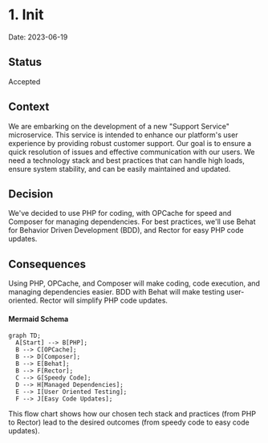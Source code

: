# 1. Init

Date: 2023-06-19

## Status

Accepted

## Context

We are embarking on the development of a new "Support Service" microservice. 
This service is intended to enhance our platform's user experience by providing robust customer support. 
Our goal is to ensure a quick resolution of issues and effective communication with our users. 
We need a technology stack and best practices that can handle high loads, ensure system stability, 
and can be easily maintained and updated.

## Decision

We've decided to use PHP for coding, with OPCache for speed and Composer for managing dependencies. For best practices, 
we'll use Behat for Behavior Driven Development (BDD), and Rector for easy PHP code updates.

## Consequences

Using PHP, OPCache, and Composer will make coding, code execution, and managing dependencies easier.
BDD with Behat will make testing user-oriented. Rector will simplify PHP code updates.

#### Mermaid Schema

```mermaid
graph TD;
  A[Start] --> B[PHP];
  B --> C[OPCache];
  B --> D[Composer];
  B --> E[Behat];
  B --> F[Rector];
  C --> G[Speedy Code];
  D --> H[Managed Dependencies];
  E --> I[User Oriented Testing];
  F --> J[Easy Code Updates];
```

This flow chart shows how our chosen tech stack and practices (from PHP to Rector) lead to the desired outcomes (from speedy code to easy code updates).
